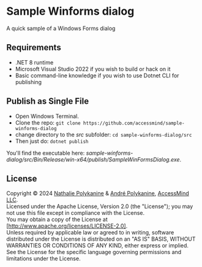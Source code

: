 # Sample Winforms dialog
A quick sample of a Windows Forms dialog

## Requirements

* .NET 8 runtime
* Microsoft Visual Studio 2022 if you wish to build or hack on it
* Basic command-line knowledge if you wish to use Dotnet CLI for publishing

## Publish as Single File

* Open Windows Terminal.
* Clone the repo: `git clone https://github.com/accessmind/sample-winforms-dialog`
* change directory to the _src_ subfolder: `cd sample-winforms-dialog/src`
* Then just do: `dotnet publish`

You'll find the executable here: _sample-winforms-dialog/src/Bin/Release/win-x64/publish/SampleWinFormsDialog.exe_.

## License

Copyright © 2024 [Nathalie Polykanine](https://github.com/Nostie) & [André Polykanine](https://github.com/Menelion), [AccessMind LLC](https://accessmind.io/).  
Licensed under the Apache License, Version 2.0 (the "License"); you may not use this file except in compliance with the License.  
You may obtain a copy of the License at [http://www.apache.org/licenses/LICENSE-2.0].  
Unless required by applicable law or agreed to in writing, software distributed under the License is distributed on an "AS IS" BASIS, WITHOUT WARRANTIES OR CONDITIONS OF ANY KIND, either express or implied.  
See the License for the specific language governing permissions and limitations under the License.  
